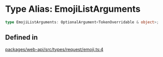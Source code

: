 # Type Alias: EmojiListArguments

```ts
type EmojiListArguments: OptionalArgument<TokenOverridable & object>;
```

## Defined in

[packages/web-api/src/types/request/emoji.ts:4](https://github.com/slackapi/node-slack-sdk/blob/c15385ef93ccdde9702f52f7d1f445999203d794/packages/web-api/src/types/request/emoji.ts#L4)
